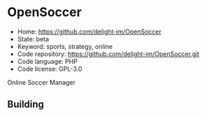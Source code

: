 # OpenSoccer

- Home: https://github.com/delight-im/OpenSoccer
- State: beta
- Keyword: sports, strategy, online
- Code repository: https://github.com/delight-im/OpenSoccer.git
- Code language: PHP
- Code license: GPL-3.0

Online Soccer Manager

## Building
